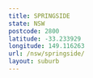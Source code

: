 ```yaml
---
title: SPRINGSIDE
state: NSW
postcode: 2800
latitude: -33.233929
longitude: 149.116263
url: /nsw/springside/
layout: suburb
---
```

